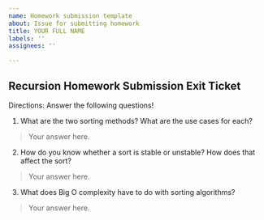 ```yaml
---
name: Homework submission template
about: Issue for submitting homework
title: YOUR FULL NAME
labels: ''
assignees: ''

---
```


## Recursion Homework Submission Exit Ticket

Directions: Answer the following questions! 

1. What are the two sorting methods? What are the use cases for each? 
> Your answer here. 

2. How do you know whether a sort is stable or unstable? How does that affect the sort? 
> Your answer here. 

3. What does Big O complexity have to do with sorting algorithms? 
> Your answer here.
